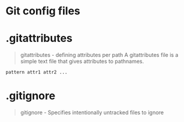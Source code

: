 # Git config files
# .gitattributes
> gitattributes - defining attributes per path
> A gitattributes file is a simple text file that gives attributes to pathnames.
```
pattern	attr1 attr2 ...
```

# .gitignore
> gitignore - Specifies intentionally untracked files to ignore
> 
